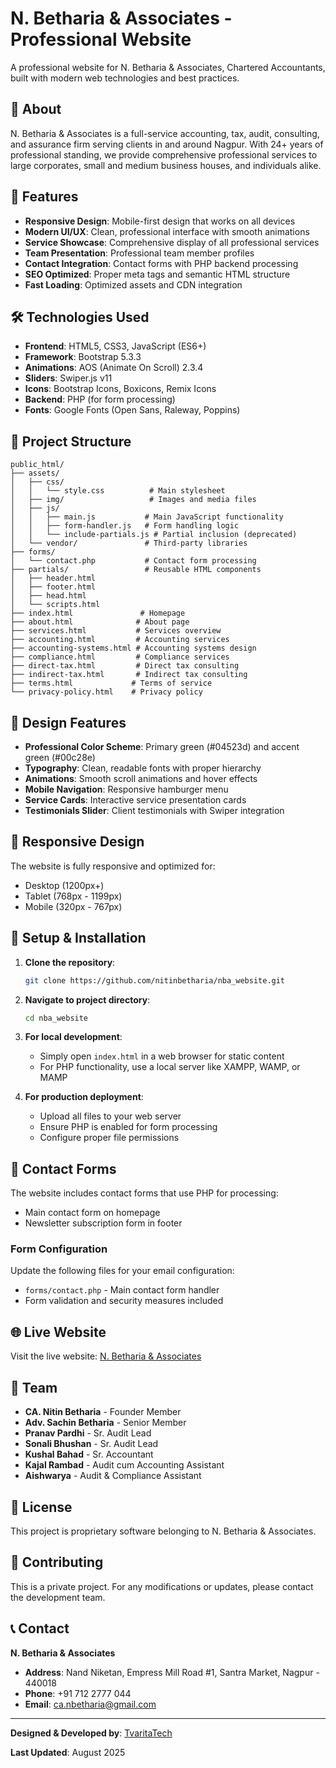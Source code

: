 # N. Betharia & Associates - Professional Website

A professional website for N. Betharia & Associates, Chartered Accountants, built with modern web technologies and best practices.

## 🏢 About

N. Betharia & Associates is a full-service accounting, tax, audit, consulting, and assurance firm serving clients in and around Nagpur. With 24+ years of professional standing, we provide comprehensive professional services to large corporates, small and medium business houses, and individuals alike.

## 🚀 Features

-  **Responsive Design**: Mobile-first design that works on all devices
-  **Modern UI/UX**: Clean, professional interface with smooth animations
-  **Service Showcase**: Comprehensive display of all professional services
-  **Team Presentation**: Professional team member profiles
-  **Contact Integration**: Contact forms with PHP backend processing
-  **SEO Optimized**: Proper meta tags and semantic HTML structure
-  **Fast Loading**: Optimized assets and CDN integration

## 🛠️ Technologies Used

-  **Frontend**: HTML5, CSS3, JavaScript (ES6+)
-  **Framework**: Bootstrap 5.3.3
-  **Animations**: AOS (Animate On Scroll) 2.3.4
-  **Sliders**: Swiper.js v11
-  **Icons**: Bootstrap Icons, Boxicons, Remix Icons
-  **Backend**: PHP (for form processing)
-  **Fonts**: Google Fonts (Open Sans, Raleway, Poppins)

## 📁 Project Structure

```
public_html/
├── assets/
│   ├── css/
│   │   └── style.css          # Main stylesheet
│   ├── img/                   # Images and media files
│   ├── js/
│   │   ├── main.js           # Main JavaScript functionality
│   │   ├── form-handler.js   # Form handling logic
│   │   └── include-partials.js # Partial inclusion (deprecated)
│   └── vendor/               # Third-party libraries
├── forms/
│   └── contact.php           # Contact form processing
├── partials/                 # Reusable HTML components
│   ├── header.html
│   ├── footer.html
│   ├── head.html
│   └── scripts.html
├── index.html               # Homepage
├── about.html              # About page
├── services.html           # Services overview
├── accounting.html         # Accounting services
├── accounting-systems.html # Accounting systems design
├── compliance.html         # Compliance services
├── direct-tax.html         # Direct tax consulting
├── indirect-tax.html       # Indirect tax consulting
├── terms.html             # Terms of service
└── privacy-policy.html    # Privacy policy
```

## 🎨 Design Features

-  **Professional Color Scheme**: Primary green (#04523d) and accent green (#00c28e)
-  **Typography**: Clean, readable fonts with proper hierarchy
-  **Animations**: Smooth scroll animations and hover effects
-  **Mobile Navigation**: Responsive hamburger menu
-  **Service Cards**: Interactive service presentation cards
-  **Testimonials Slider**: Client testimonials with Swiper integration

## 📱 Responsive Design

The website is fully responsive and optimized for:

-  Desktop (1200px+)
-  Tablet (768px - 1199px)
-  Mobile (320px - 767px)

## 🔧 Setup & Installation

1. **Clone the repository**:

   ```bash
   git clone https://github.com/nitinbetharia/nba_website.git
   ```

2. **Navigate to project directory**:

   ```bash
   cd nba_website
   ```

3. **For local development**:

   -  Simply open `index.html` in a web browser for static content
   -  For PHP functionality, use a local server like XAMPP, WAMP, or MAMP

4. **For production deployment**:
   -  Upload all files to your web server
   -  Ensure PHP is enabled for form processing
   -  Configure proper file permissions

## 📧 Contact Forms

The website includes contact forms that use PHP for processing:

-  Main contact form on homepage
-  Newsletter subscription form in footer

### Form Configuration

Update the following files for your email configuration:

-  `forms/contact.php` - Main contact form handler
-  Form validation and security measures included

## 🌐 Live Website

Visit the live website: [N. Betharia & Associates](https://your-domain.com)

## 👥 Team

-  **CA. Nitin Betharia** - Founder Member
-  **Adv. Sachin Betharia** - Senior Member
-  **Pranav Pardhi** - Sr. Audit Lead
-  **Sonali Bhushan** - Sr. Audit Lead
-  **Kushal Bahad** - Sr. Accountant
-  **Kajal Rambad** - Audit cum Accounting Assistant
-  **Aishwarya** - Audit & Compliance Assistant

## 📄 License

This project is proprietary software belonging to N. Betharia & Associates.

## 🤝 Contributing

This is a private project. For any modifications or updates, please contact the development team.

## 📞 Contact

**N. Betharia & Associates**

-  **Address**: Nand Niketan, Empress Mill Road #1, Santra Market, Nagpur - 440018
-  **Phone**: +91 712 2777 044
-  **Email**: ca.nbetharia@gmail.com

---

**Designed & Developed by**: [TvaritaTech](https://www.tvaritatech.com)

**Last Updated**: August 2025
